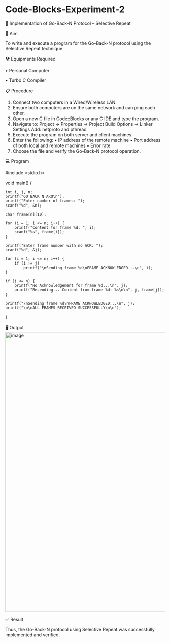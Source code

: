 # Code-Blocks-Experiment-2

📡 Implementation of Go-Back-N Protocol – Selective Repeat

🎯 Aim

To write and execute a program for the Go-Back-N protocol using the Selective Repeat technique.

🛠️ Equipments Required

• 	Personal Computer

• 	Turbo C Compiler

📋 Procedure
1. 	Connect two computers in a Wired/Wireless LAN.
2. 	Ensure both computers are on the same network and can ping each other.
3. 	Open a new C file in Code::Blocks or any C IDE and type the program.
4. 	Navigate to:
Project -> Properties -> Project Build Options -> Linker Settings
Add: netproto and pthread
5. 	Execute the program on both server and client machines.
6. 	Enter the following:
• 	IP address of the remote machine
• 	Port address of both local and remote machines
• 	Error rate
7. 	Choose the file and verify the Go-Back-N protocol operation.

💻 Program

#include <stdio.h>

void main() {
    
    int i, j, n;
    printf("GO BACK N ARQ\n");
    printf("Enter number of frames: ");
    scanf("%d", &n);

    char frame[n][10];

    for (i = 1; i <= n; i++) {
        printf("Content for frame %d: ", i);
        scanf("%s", frame[i]);
    }

    printf("Enter frame number with no ACK: ");
    scanf("%d", &j);

    for (i = 1; i <= n; i++) {
        if (i != j)
            printf("\nSending frame %d\nFRAME ACKNOWLEDGED...\n", i);
    }

    if (j <= n) {
        printf("No Acknowledgement for frame %d...\n", j);
        printf("Resending... Content from frame %d: %s\n\n", j, frame[j]);
    }

    printf("\nSending frame %d\nFRAME ACKNOWLEDGED...\n", j);
    printf("\n\nALL FRAMES RECEIVED SUCCESSFULLY\n\n");
}

🖥️  Output
<img width="1916" height="881" alt="image" src="https://github.com/user-attachments/assets/ebd8cba2-8733-4544-9ac9-7a8d0869aeea" />


✅ Result

Thus, the Go-Back-N protocol using Selective Repeat was successfully implemented and verified.


